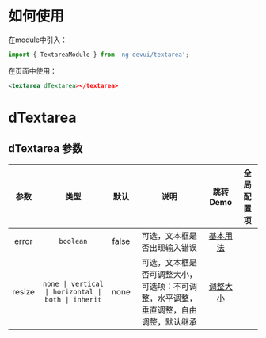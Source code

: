 # 如何使用

在module中引入：

```ts
import { TextareaModule } from 'ng-devui/textarea';
```

在页面中使用：

```xml
<textarea dTextarea></textarea>
```

# dTextarea
## dTextarea 参数

|    参数     |                    类型                     | 默认  |                                         说明                                         | 跳转 Demo                                     |全局配置项| 
| :----------------: | :---------: | :-----------------------------------------: | :---: | :----------------------------------------------------------------------------------: | --------------------------------------------- |
|    error    |                  `boolean`                  | false |                             可选，文本框是否出现输入错误                             | [基本用法](demo#basic-usage) |
|   resize    | `none \| vertical \| horizontal \| both \| inherit` | none  | 可选，文本框是否可调整大小，可选项：不可调整，水平调整，垂直调整，自由调整，默认继承 | [调整大小](demo#resize)      |
